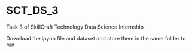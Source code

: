 # SCT_DS_3
Task 3 of SkillCraft Technology Data Science Internship 

Download the ipynb file and dataset and store them in the same folder to run

